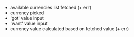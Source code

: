 - available currencies list fetched (+ err)
- currency picked
- 'got' value input
- 'want' value input
- currency value calculated based on fetched value (+ err)